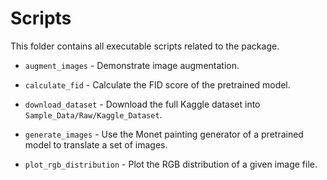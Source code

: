# Scripts

This folder contains all executable scripts related to the package.

- `augment_images` - Demonstrate image augmentation.

- `calculate_fid` - Calculate the FID score of the pretrained model.

- `download_dataset` - Download the full Kaggle dataset into `Sample_Data/Raw/Kaggle_Dataset`.

- `generate_images` - Use the Monet painting generator of a pretrained model to translate a set of images.

- `plot_rgb_distribution` - Plot the RGB distribution of a given image file.

